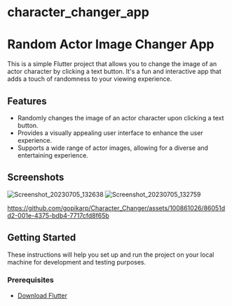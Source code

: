 # character_changer_app

# Random Actor Image Changer App

This is a simple Flutter project that allows you to change the image of an actor character by clicking a text button. It's a fun and interactive app that adds a touch of randomness to your viewing experience.

## Features

- Randomly changes the image of an actor character upon clicking a text button.
- Provides a visually appealing user interface to enhance the user experience.
- Supports a wide range of actor images, allowing for a diverse and entertaining experience.

## Screenshots


![Screenshot_20230705_132638](https://github.com/gopikarp/Character_Changer/assets/100861026/e5799ece-8a9b-435b-9546-825192da702f)
![Screenshot_20230705_132759](https://github.com/gopikarp/Character_Changer/assets/100861026/db19b50d-bac8-434f-8687-41efccaed218)

https://github.com/gopikarp/Character_Changer/assets/100861026/86051dd2-001e-4375-bdb4-7717cfd8f65b



## Getting Started

These instructions will help you set up and run the project on your local machine for development and testing purposes.

### Prerequisites

- [Download Flutter](https://flutter.dev)

